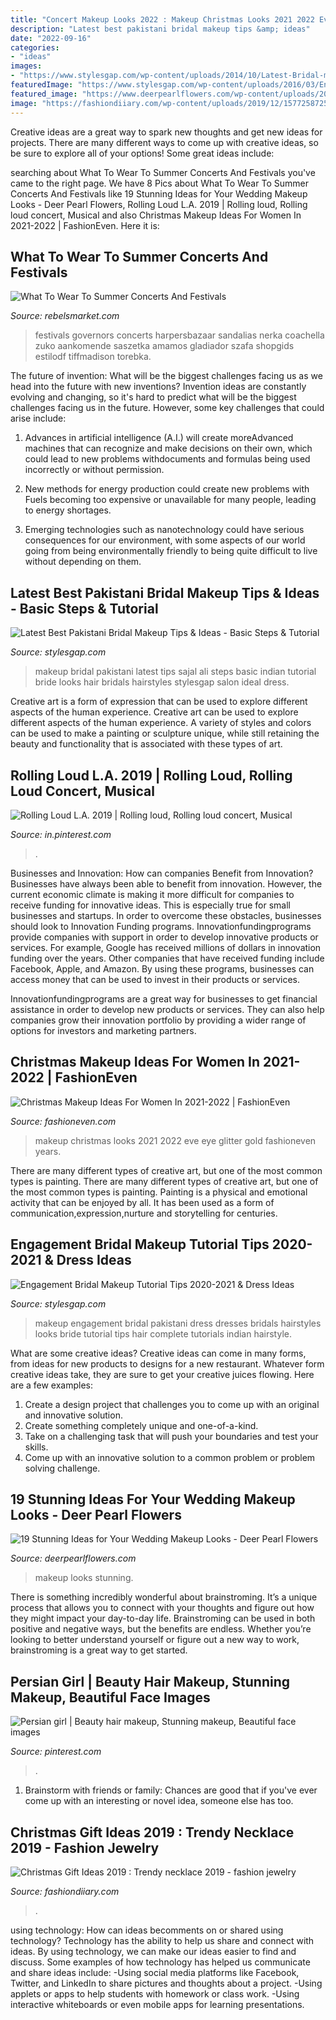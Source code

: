 ```yaml
---
title: "Concert Makeup Looks 2022 : Makeup Christmas Looks 2021 2022 Eve Eye Glitter Gold Fashioneven Years"
description: "Latest best pakistani bridal makeup tips &amp; ideas"
date: "2022-09-16"
categories:
- "ideas"
images:
- "https://www.stylesgap.com/wp-content/uploads/2014/10/Latest-Bridal-makeup-ideas-26.jpg"
featuredImage: "https://www.stylesgap.com/wp-content/uploads/2016/03/Engagement-Bridals-Makeup-Tutorial-Tips-Dress-Ideas-2016-2017-for-South-Asian-Bridals-7.jpg"
featured_image: "https://www.deerpearlflowers.com/wp-content/uploads/2015/11/Wedding-makeup-looks-ideas-11.jpg"
image: "https://fashiondiiary.com/wp-content/uploads/2019/12/1577258725_Christmas-Gift-Ideas-2019-Trendy-necklace-2019-fashion.jpg"
---
```



Creative ideas are a great way to spark new thoughts and get new ideas for projects. There are many different ways to come up with creative ideas, so be sure to explore all of your options! Some great ideas include:

	

		
searching about What To Wear To Summer Concerts And Festivals you've came to the right page. We have 8 Pics about What To Wear To Summer Concerts And Festivals like 19 Stunning Ideas for Your Wedding Makeup Looks - Deer Pearl Flowers, Rolling Loud L.A. 2019 | Rolling loud, Rolling loud concert, Musical and also Christmas Makeup Ideas For Women In 2021-2022 | FashionEven. Here it is:
		
    
## What To Wear To Summer Concerts And Festivals

<img loading=lazy src="http://fashiongum.com/wp-content/uploads/2015/02/Summer-Music-Festival-Chics-Boho-Hippie-Style-7.jpg" onerror="this.onerror=null;this.src='https://tse1.mm.bing.net/th?id=OIP.jt8IvEXQHvXp0ZjAiNs46wHaLH&amp;pid=15.1';" alt="What To Wear To Summer Concerts And Festivals">

_Source: rebelsmarket.com_

>festivals governors concerts harpersbazaar sandalias nerka coachella zuko aankomende saszetka amamos gladiador szafa shopgids estilodf tiffmadison torebka. 

	

The future of invention: What will be the biggest challenges facing us as we head into the future with new inventions?
Invention ideas are constantly evolving and changing, so it's hard to predict what will be the biggest challenges facing us in the future. However, some key challenges that could arise include:
1. Advances in artificial intelligence (A.I.) will create moreAdvanced machines that can recognize and make decisions on their own, which could lead to new problems withdocuments and formulas being used incorrectly or without permission.

2. New methods for energy production could create new problems with Fuels becoming too expensive or unavailable for many people, leading to energy shortages.

3. Emerging technologies such as nanotechnology could have serious consequences for our environment, with some aspects of our world going from being environmentally friendly to being quite difficult to live without depending on them.

    
## Latest Best Pakistani Bridal Makeup Tips &amp; Ideas - Basic Steps &amp; Tutorial

<img loading=lazy src="https://www.stylesgap.com/wp-content/uploads/2014/10/Latest-Bridal-makeup-ideas-26.jpg" onerror="this.onerror=null;this.src='https://tse2.mm.bing.net/th?id=OIP.kV4-fcbwDXCl1YiIzldcLAHaLi&amp;pid=15.1';" alt="Latest Best Pakistani Bridal Makeup Tips &amp; Ideas - Basic Steps &amp; Tutorial">

_Source: stylesgap.com_

>makeup bridal pakistani latest tips sajal ali steps basic indian tutorial bride looks hair bridals hairstyles stylesgap salon ideal dress. 

	

Creative art is a form of expression that can be used to explore different aspects of the human experience.
Creative art can be used to explore different aspects of the human experience. A variety of styles and colors can be used to make a painting or sculpture unique, while still retaining the beauty and functionality that is associated with these types of art.

    
## Rolling Loud L.A. 2019 | Rolling Loud, Rolling Loud Concert, Musical

<img loading=lazy src="https://i.pinimg.com/736x/b7/39/41/b739419ffae38ca31a2e83cef7c77972.jpg" onerror="this.onerror=null;this.src='https://tse3.mm.bing.net/th?id=OIP.wTdZ9EIQOQU7q7Z1eDfVtgHaJ3&amp;pid=15.1';" alt="Rolling Loud L.A. 2019 | Rolling loud, Rolling loud concert, Musical">

_Source: in.pinterest.com_

>. 

	

Businesses and Innovation: How can companies Benefit from Innovation?
Businesses have always been able to benefit from innovation. However, the current economic climate is making it more difficult for companies to receive funding for innovative ideas. This is especially true for small businesses and startups. In order to overcome these obstacles, businesses should look to Innovation Funding programs.
Innovationfundingprograms provide companies with support in order to develop innovative products or services. For example, Google has received millions of dollars in innovation funding over the years. Other companies that have received funding include Facebook, Apple, and Amazon. By using these programs, businesses can access money that can be used to invest in their products or services.

Innovationfundingprograms are a great way for businesses to get financial assistance in order to develop new products or services. They can also help companies grow their innovation portfolio by providing a wider range of options for investors and marketing partners.

    
## Christmas Makeup Ideas For Women In 2021-2022 | FashionEven

<img loading=lazy src="http://www.fashioneven.com/wp-content/uploads/2016/11/Beautiful-christmas-makeup-looks-3.jpg" onerror="this.onerror=null;this.src='https://tse4.mm.bing.net/th?id=OIP.WMlF09C3lXpqFUM7XHDNgQHaEK&amp;pid=15.1';" alt="Christmas Makeup Ideas For Women In 2021-2022 | FashionEven">

_Source: fashioneven.com_

>makeup christmas looks 2021 2022 eve eye glitter gold fashioneven years. 

	

There are many different types of creative art, but one of the most common types is painting.
There are many different types of creative art, but one of the most common types is painting. Painting is a physical and emotional activity that can be enjoyed by all. It has been used as a form of communication,expression,nurture and storytelling for centuries.

    
## Engagement Bridal Makeup Tutorial Tips 2020-2021 &amp; Dress Ideas

<img loading=lazy src="https://www.stylesgap.com/wp-content/uploads/2016/03/Engagement-Bridals-Makeup-Tutorial-Tips-Dress-Ideas-2016-2017-for-South-Asian-Bridals-7.jpg" onerror="this.onerror=null;this.src='https://tse3.mm.bing.net/th?id=OIP.JkdiBGpAerDCYRhTENu6AwHaLH&amp;pid=15.1';" alt="Engagement Bridal Makeup Tutorial Tips 2020-2021 &amp; Dress Ideas">

_Source: stylesgap.com_

>makeup engagement bridal pakistani dress dresses bridals hairstyles looks bride tutorial tips hair complete tutorials indian hairstyle. 

	

What are some creative ideas?
Creative ideas can come in many forms, from ideas for new products to designs for a new restaurant. Whatever form creative ideas take, they are sure to get your creative juices flowing. Here are a few examples: 
1. Create a design project that challenges you to come up with an original and innovative solution.
2. Create something completely unique and one-of-a-kind.
3. Take on a challenging task that will push your boundaries and test your skills.
4. Come up with an innovative solution to a common problem or problem solving challenge.

    
## 19 Stunning Ideas For Your Wedding Makeup Looks - Deer Pearl Flowers

<img loading=lazy src="https://www.deerpearlflowers.com/wp-content/uploads/2015/11/Wedding-makeup-looks-ideas-11.jpg" onerror="this.onerror=null;this.src='https://tse4.mm.bing.net/th?id=OIP.LBgJZtzIEePaOwv1vaLE2QHaLH&amp;pid=15.1';" alt="19 Stunning Ideas for Your Wedding Makeup Looks - Deer Pearl Flowers">

_Source: deerpearlflowers.com_

>makeup looks stunning. 

	

There is something incredibly wonderful about brainstroming. It’s a unique process that allows you to connect with your thoughts and figure out how they might impact your day-to-day life. Brainstroming can be used in both positive and negative ways, but the benefits are endless. Whether you’re looking to better understand yourself or figure out a new way to work, brainstroming is a great way to get started.

    
## Persian Girl | Beauty Hair Makeup, Stunning Makeup, Beautiful Face Images

<img loading=lazy src="https://i.pinimg.com/736x/63/2d/a8/632da8e7472b51f880156b0b99104319.jpg" onerror="this.onerror=null;this.src='https://tse1.mm.bing.net/th?id=OIP.odEMldgrlsbnLDhNJ5__LwHaHa&amp;pid=15.1';" alt="Persian girl | Beauty hair makeup, Stunning makeup, Beautiful face images">

_Source: pinterest.com_

>. 

	

1. Brainstorm with friends or family: Chances are good that if you've ever come up with an interesting or novel idea, someone else has too.

    
## Christmas Gift Ideas 2019 : Trendy Necklace 2019 - Fashion Jewelry

<img loading=lazy src="https://fashiondiiary.com/wp-content/uploads/2019/12/1577258725_Christmas-Gift-Ideas-2019-Trendy-necklace-2019-fashion.jpg" onerror="this.onerror=null;this.src='https://tse2.mm.bing.net/th?id=OIP.ngeQi0zs-WVfbyuVYIblOQHaJ4&amp;pid=15.1';" alt="Christmas Gift Ideas 2019 : Trendy necklace 2019 - fashion jewelry">

_Source: fashiondiiary.com_

>. 

	

using technology: How can ideas becomments on or shared using technology?
Technology has the ability to help us share and connect with ideas. By using technology, we can make our ideas easier to find and discuss. Some examples of how technology has helped us communicate and share ideas include: 
-Using social media platforms like Facebook, Twitter, and LinkedIn to share pictures and thoughts about a project. 
-Using applets or apps to help students with homework or class work. 
-Using interactive whiteboards or even mobile apps for learning presentations.

